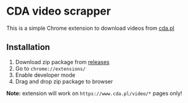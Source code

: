 # CDA video scrapper

This is a simple Chrome extension to download videos from [cda.pl](https://www.cda.pl/)

## Installation

1. Download zip package from [releases](https://github.com/sokoloowski/cda-video-scrapper/releases/latest)
2. Go to `chrome://extensions/`
3. Enable developer mode
4. Drag and drop zip package to browser

**Note:** extension will work on `https://www.cda.pl/video/*` pages only!
